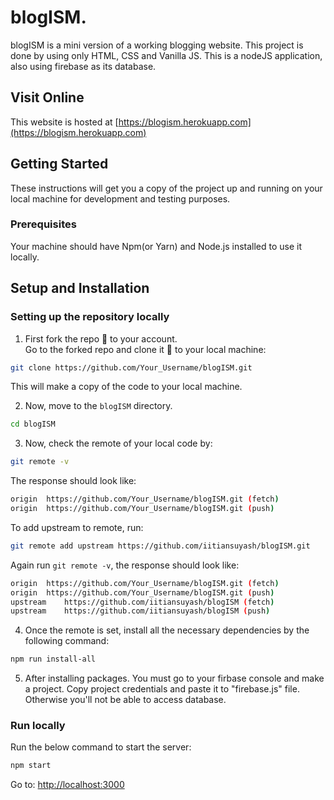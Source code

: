 # blogISM. 

blogISM is a mini version of a working blogging website. This project is done by using only HTML, CSS and Vanilla JS. This is a nodeJS application, also using firebase as its database.

<!-- 1. Dynamic Blog pages.
2. Have a dedicated editor for blogs.
3. You can add/make as many blogs you want.
4. You can add Headings, paragraphs, and Images to the blog post. 
5. Have read more blogs section also. -->


<!-- ### Installation Guide.

Once you forked this repo. Make sure to run `npm install` command inside the folder to install all the package.

After installing packages. You must go to your firbase console and make a project. Copy project credentials and paste it to "firebase.js" file. Otherwise you'll not be able to access database. -->

## Visit Online
This website is hosted at [https://blogism.herokuapp.com](https://blogism.herokuapp.com)

## Getting Started

These instructions will get you a copy of the project up and running on your local machine for development and testing purposes.

### Prerequisites

Your machine should have Npm(or Yarn) and Node.js installed to use it locally.

## Setup and Installation

### Setting up the repository locally

1. First fork the repo :fork_and_knife: to your account.  
   Go to the forked repo and clone it :busts_in_silhouette: to your local machine:

```sh
git clone https://github.com/Your_Username/blogISM.git
```

This will make a copy of the code to your local machine.

2. Now, move to the `blogISM` directory.

```sh
cd blogISM
```

3. Now, check the remote of your local code by:

```sh
git remote -v
```

The response should look like:

```sh
origin	https://github.com/Your_Username/blogISM.git (fetch)
origin	https://github.com/Your_Username/blogISM.git (push)
```

To add upstream to remote, run:

```sh
git remote add upstream https://github.com/iitiansuyash/blogISM.git
```

Again run `git remote -v`, the response should look like:

```sh
origin	https://github.com/Your_Username/blogISM.git (fetch)
origin	https://github.com/Your_Username/blogISM.git (push)
upstream	https://github.com/iitiansuyash/blogISM (fetch)
upstream	https://github.com/iitiansuyash/blogISM (push)
```

4. Once the remote is set, install all the necessary dependencies by the following command:

```sh
npm run install-all
```
5. After installing packages. You must go to your firbase console and make a project. Copy project credentials and paste it to "firebase.js" file. Otherwise you'll not be able to access database.
### Run locally

Run the below command to start the server:

```sh
npm start
```
Go to: [http://localhost:3000](http://localhost:3000)